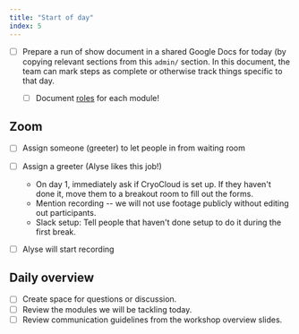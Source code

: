 ```yaml
---
title: "Start of day"
index: 5
---
```


- [ ] Prepare a run of show document in a shared Google Docs for today (by copying
      relevant sections from this `admin/` section. In this document, the team can mark
      steps as complete or otherwise track things specific to that day.
    - [ ] Document [roles](roles.md) for each module!


## Zoom

- [ ] Assign someone (greeter) to let people in from waiting room
- [ ] Assign a greeter (Alyse likes this job!)
    * On day 1, immediately ask if CryoCloud is set up. If they haven't done it, move
      them to a breakout room to fill out the forms.
    * Mention recording -- we will not use footage publicly without editing out
      participants.
    * Slack setup: Tell people that haven't done setup to do it during the first break.
- [ ] Alyse will start recording


## Daily overview

- [ ] Create space for questions or discussion.
- [ ] Review the modules we will be tackling today.
- [ ] Review communication guidelines from the workshop overview slides.
